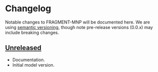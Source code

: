 # Changelog
Notable changes to FRAGMENT-MNP will be documented here. We are using [semantic versioning](https://semver.org/), though note pre-release versions (0.0.x) may include breaking changes.

## [Unreleased]

* Documentation.
* Initial model version.

[Unreleased]: https://github.com/microplastics-cluster/fragment-mnp/tree/develop 